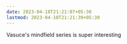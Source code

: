 ```yaml
---
date: 2023-04-18T21:21:07+05:30
lastmod: 2023-04-18T21:21:39+05:30
---
```


Vasuce's mindfield series is super interesting
